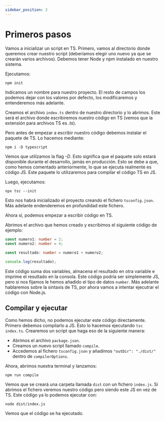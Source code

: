```yaml
---
sidebar_position: 2
---
```


# Primeros pasos

Vamos a inicializar un script en TS.
Primero, vamos al directorio donde queremos crear nuestro script (deberíamos elegir uno nuevo ya que se crearán varios archivos). Debemos tener Node y npm instalado en nuestro sistema.

Ejecutamos:

```shell
npm init
```

Indicamos un nombre para nuestro proyecto. El resto de campos los podemos dejar con los valores por defecto, los modificaremos y entenderemos más adelante.

Creamos el archivo `index.ts` dentro de nuestro directorio y lo abrimos.
Este será el archivo donde escribiremos nuestro código en TS (vemos que la extensión para archivos TS es _.ts_).

Pero antes de empezar a escribir nuestro código debemos instalar el paquete de TS. Lo hacemos mediante:

```shell
npm i -D typescript
```

Vemos que utilizamos la flag _-D_. Esto significa que el paquete solo estará disponible durante el desarrollo, jamás en producción. Esto se debe a que, como hemos comentado anteriormente, lo que se ejecuta realmente es código JS. Este paquete lo utilizaremos para compilar el código TS en JS.

Luego, ejecutamos:

```shell
npx tsc --init
```

Esto nos habrá inicializado el proyecto creando el fichero `tsconfig.json`. Más adelante endenderemos en profundidad este fichero.

Ahora sí, podemos empezar a escribir código en TS.

Abrimos el archivo que hemos creado y escribimos el siguiente código de ejemplo:

```typescript
const numero1: number = 2;
const numero2: number = 4;

const resultado: number = numero1 + numero2;

console.log(resultado);
```

Este código suma dos variables, almacena el resultado en otra variable e imprime el resultado en la consola.
Este código podría ser simplemente JS, pero si nos fijamos le hemos añadido el tipo de datos `number`. Más adelante hablaremos sobre la sintaxis de TS, por ahora vamos a intentar ejecutrar el código con Node.js.

## Compilar y ejecutar

Como hemos dicho, no podemos ejecutar este código directamente. Primero debemos compilarlo a JS. Esto lo hacemos ejecutando `tsc index.ts`. Crearemos un script que haga eso de la siguiente manera:

- Abrimos el archivo `package.json`.
- Creamos un nuevo script llamado `compile`.
- Accedemos al fichero `tsconfig.json` y añadimos `"outDir": "./dist/"` dentro de `compilerOptions`.

Ahora, abrimos nuestra terminal y lanzamos:

```shell
npm run compile
```

Vemos que se creará una carpeta llamada `dist` con un fichero `index.js`. Si abrimos el fichero veremos nuestro código pero siendo este JS en vez de TS. Este código ya lo podemos ejecutar con:

```shell
node dist/index.js
```

Vemos que el código se ha ejecutado.
